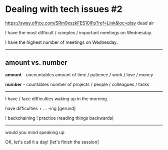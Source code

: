 # Dealing with tech issues #2

https://sway.office.com/SRm9xszkFES10IFp?ref=Link&loc=play
dead air

I have the most difficult / complex / important meetings on Wednesday.

I have the highest number of meetings on Wednesday.

***

## amount vs. number

**amount** - uncountables
amount of time / patience / work / love / money

**number** - countables
number of projects / people / colleagues / tasks

***

I have / face difficulties waking up in the morning.

have difficulties + ... -ing [gerund]

! backchaining ! practice (reading things backwards)

***

would you mind speaking up

OK, let's call it a day! [let's finish the session]